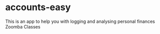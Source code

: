 # accounts-easy
This is an app to help you with logging and analysing personal finances
Zoomba Classes